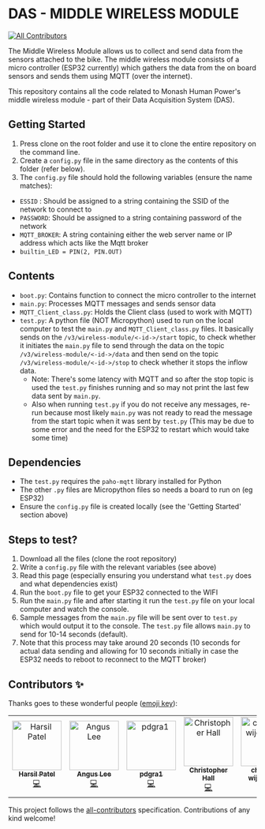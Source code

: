 # DAS - MIDDLE WIRELESS MODULE

[![All Contributors](https://img.shields.io/badge/all_contributors-6-orange.svg?style=flat-square)](#contributors)

The Middle Wireless Module allows us to collect and send data from the sensors attached to the bike. The middle wireless module consists of a micro controller (ESP32 currently) which gathers the data from the on board sensors and sends them using MQTT (over the internet).

This repository contains all the code related to Monash Human Power's middle wireless module - part of their Data Acquisition System (DAS).

## Getting Started

1. Press clone on the root folder and use it to clone the entire repository on the command line.
2. Create a ``config.py`` file in the same directory as the contents of this folder (refer below).
3. The ``config.py`` file should hold the following variables (ensure the name matches):
- ``ESSID`` : Should be assigned to a string containing the SSID of the network to connect to
- ``PASSWORD``: Should be assigned to a string containing password of the network
- ``MQTT_BROKER``: A string containing either the web server name or IP address which acts like the Mqtt broker
- ``builtin_LED = PIN(2, PIN.OUT)``

## Contents
- ``boot.py``: Contains function to connect the micro controller to the internet
- ``main.py``: Processes MQTT messages and sends sensor data
- ``MQTT_Client_class.py``: Holds the Client class (used to work with MQTT)
- ``test.py``: A python file (NOT Micropython) used to run on the local computer to test the ``main.py`` and ``MQTT_Client_class.py`` files. It basically sends on the ``/v3/wireless-module/<-id->/start`` topic, to check whether it initiates the ``main.py`` file to send through the data on the topic ``/v3/wireless-module/<-id->/data`` and then send on the topic ``/v3/wireless-module/<-id->/stop`` to check whether it stops the inflow data. 
	- Note: There's some latency with MQTT and so after the stop topic is used the ``test.py`` finishes running and so may not print the last few data sent by ``main.py``.
	- Also when running ``test.py`` if you do not receive any messages, re-run because most likely ``main.py`` was not ready to read the message from the start topic when it was sent by ``test.py`` (This may be due to some error and the need for the ESP32 to restart which would take some time)


## Dependencies
- The ``test.py`` requires the ``paho-mqtt`` library installed for Python
- The other ``.py`` files are Micropython files so needs a board to run on (eg ESP32)
- Ensure the ``config.py`` file is created locally (see the 'Getting Started' section above)


## Steps to test?
1. Download all the files (clone the root repository)
2. Write a ``config.py`` file with the relevant variables (see above)
3. Read this page (especially ensuring you understand what ``test.py`` does and what dependencies exist)
4. Run the ``boot.py`` file to get your ESP32 connected to the WIFI
5. Run the ``main.py`` file and after starting it run the ``test.py`` file on your local computer and watch the console.
6. Sample messages from the ``main.py`` file will be sent over to ``test.py`` which would output it to the console. The ``test.py`` file allows ``main.py`` to send for 10-14 seconds (default).
7. Note that this process may take around 20 seconds (10 seconds for actual data sending and allowing for 10 seconds initially in case the ESP32 needs to reboot to reconnect to the MQTT broker)

## Contributors ✨

Thanks goes to these wonderful people ([emoji key](https://allcontributors.org/docs/en/emoji-key)):

<!-- ALL-CONTRIBUTORS-LIST:START - Do not remove or modify this section -->
<!-- prettier-ignore -->
<table>
  <tr>
    <td align="center"><a href="https://twitter.com/harsilspatel"><img src="https://avatars1.githubusercontent.com/u/25992839?v=4" width="100px;" alt="Harsil Patel"/><br /><sub><b>Harsil Patel</b></sub></a><br /><a href="https://github.com/monash-human-power/data-acquisition-system/commits?author=harsilspatel" title="Code">💻</a></td>
    <td align="center"><a href="https://khlee.me"><img src="https://avatars3.githubusercontent.com/u/18709969?v=4" width="100px;" alt="Angus Lee"/><br /><sub><b>Angus Lee</b></sub></a><br /><a href="https://github.com/monash-human-power/data-acquisition-system/commits?author=khanguslee" title="Code">💻</a></td>
    <td align="center"><a href="https://github.com/pdgra1"><img src="https://avatars3.githubusercontent.com/u/33751672?v=4" width="100px;" alt="pdgra1"/><br /><sub><b>pdgra1</b></sub></a><br /><a href="https://github.com/monash-human-power/data-acquisition-system/commits?author=pdgra1" title="Code">💻</a></td>
    <td align="center"><a href="https://github.com/hallgchris"><img src="https://avatars2.githubusercontent.com/u/17876556?v=4" width="100px;" alt="Christopher Hall"/><br /><sub><b>Christopher Hall</b></sub></a><br /><a href="https://github.com/monash-human-power/data-acquisition-system/commits?author=hallgchris" title="Code">💻</a></td>
    <td align="center"><a href="https://github.com/chamaka1"><img src="https://avatars0.githubusercontent.com/u/35440106?v=4" width="100px;" alt="chamaka wijesinghe"/><br /><sub><b>chamaka wijesinghe</b></sub></a><br /><a href="https://github.com/monash-human-power/data-acquisition-system/commits?author=chamaka1" title="Code">💻</a></td>
    <td align="center"><a href="https://github.com/rileyclarke"><img src="https://avatars1.githubusercontent.com/u/24428011?v=4" width="100px;" alt="Riley Clarke"/><br /><sub><b>Riley Clarke</b></sub></a><br /><a href="https://github.com/monash-human-power/data-acquisition-system/commits?author=rileyclarke" title="Code">💻</a></td>
  </tr>
</table>

<!-- ALL-CONTRIBUTORS-LIST:END -->

This project follows the [all-contributors](https://github.com/all-contributors/all-contributors) specification. Contributions of any kind welcome!
